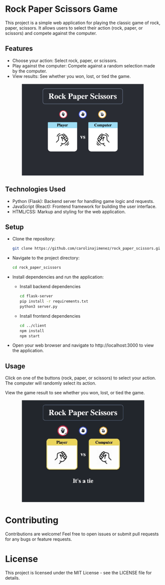 # Rock Paper Scissors Game

This project is a simple web application for playing the classic game of rock, paper, scissors. It allows users to select their action (rock, paper, or scissors) and compete against the computer.

## Features

* Choose your action: Select rock, paper, or scissors.
* Play against the computer: Compete against a random selection made by the computer.
* View results: See whether you won, lost, or tied the game.

<p align="center"><img src="images/Screenshot.png" alt="Start of the game" width="400"></p>

## Technologies Used

* Python (Flask): Backend server for handling game logic and requests.
* JavaScript (React): Frontend framework for building the user interface.
* HTML/CSS: Markup and styling for the web application.

## Setup

* Clone the repository:

    ```bash
    git clone https://github.com/carolinajimenez/rock_paper_scissors.git
    ```

* Navigate to the project directory:

    ```bash
    cd rock_paper_scissors
    ```

* Install dependencies and run the application:

    - Install backend dependencies
        ```bash
        cd flask-server
        pip install -r requirements.txt
        python3 server.py
        ```

    - Install frontend dependencies
        ```bash
        cd ../client
        npm install
        npm start
        ```

* Open your web browser and navigate to http://localhost:3000 to view the application.

## Usage

Click on one of the buttons (rock, paper, or scissors) to select your action.
The computer will randomly select its action.

View the game result to see whether you won, lost, or tied the game.

<p align="center"><img src="images/Screen Recording.gif" alt="Start of the game" width="400"></p>



# Contributing

Contributions are welcome! Feel free to open issues or submit pull requests for any bugs or feature requests.

# License

This project is licensed under the MIT License - see the LICENSE file for details.

